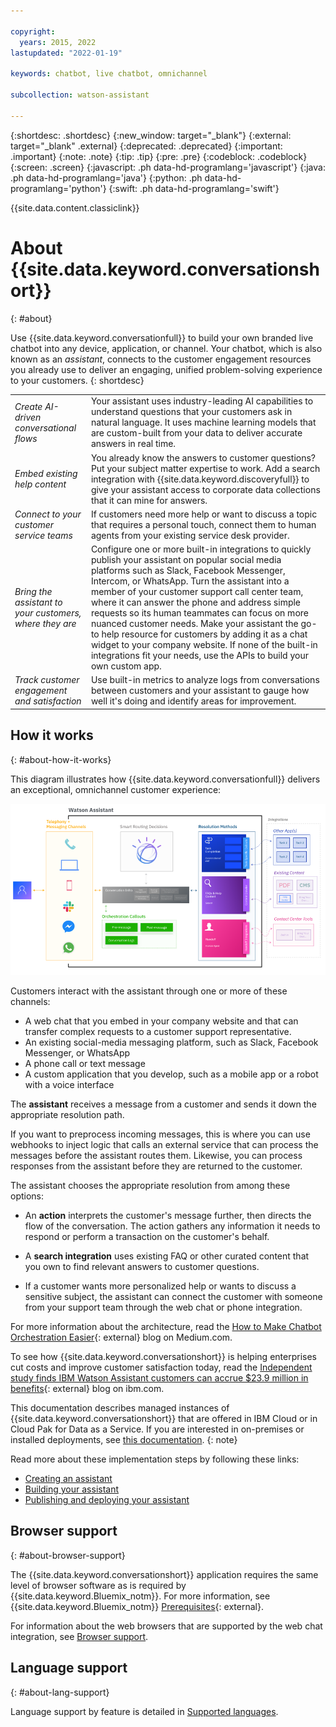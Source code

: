 ```yaml
---

copyright:
  years: 2015, 2022
lastupdated: "2022-01-19"

keywords: chatbot, live chatbot, omnichannel

subcollection: watson-assistant

---
```


{:shortdesc: .shortdesc}
{:new_window: target="_blank"}
{:external: target="_blank" .external}
{:deprecated: .deprecated}
{:important: .important}
{:note: .note}
{:tip: .tip}
{:pre: .pre}
{:codeblock: .codeblock}
{:screen: .screen}
{:javascript: .ph data-hd-programlang='javascript'}
{:java: .ph data-hd-programlang='java'}
{:python: .ph data-hd-programlang='python'}
{:swift: .ph data-hd-programlang='swift'}

{{site.data.content.classiclink}}

# About {{site.data.keyword.conversationshort}}
{: #about}

Use {{site.data.keyword.conversationfull}} to build your own branded live chatbot into any device, application, or channel. Your chatbot, which is also known as an *assistant*, connects to the customer engagement resources you already use to deliver an engaging, unified problem-solving experience to your customers.
{: shortdesc}

| | |
|------------|-------------|
| *Create AI-driven conversational flows* | Your assistant uses industry-leading AI capabilities to understand questions that your customers ask in natural language. It uses machine learning models that are custom-built from your data to deliver accurate answers in real time. |
| *Embed existing help content* | You already know the answers to customer questions? Put your subject matter expertise to work. Add a search integration with {{site.data.keyword.discoveryfull}} to give your assistant access to corporate data collections that it can mine for answers. |
| *Connect to your customer service teams* | If customers need more help or want to discuss a topic that requires a personal touch, connect them to human agents from your existing service desk provider. |
| *Bring the assistant to your customers, where they are* | Configure one or more built-in integrations to quickly publish your assistant on popular social media platforms such as Slack, Facebook Messenger, Intercom, or WhatsApp. Turn the assistant into a member of your customer support call center team, where it can answer the phone and address simple requests so its human teammates can focus on more nuanced customer needs. Make your assistant the go-to help resource for customers by adding it as a chat widget to your company website. If none of the built-in integrations fit your needs, use the APIs to build your own custom app. |
| *Track customer engagement and satisfaction* | Use built-in metrics to analyze logs from conversations between customers and your assistant to gauge how well it's doing and identify areas for improvement. |

## How it works
{: #about-how-it-works}

This diagram illustrates how {{site.data.keyword.conversationfull}} delivers an exceptional, omnichannel customer experience:

![Flow diagram of the service](images/arch-detail.png)

Customers interact with the assistant through one or more of these channels:

- A web chat that you embed in your company website and that can transfer complex requests to a customer support representative.
- An existing social-media messaging platform, such as Slack, Facebook Messenger, or WhatsApp
- A phone call or text message
- A custom application that you develop, such as a mobile app or a robot with a voice interface

The **assistant** receives a message from a customer and sends it down the appropriate resolution path. 

If you want to preprocess incoming messages, this is where you can use webhooks to inject logic that calls an external service that can process the messages before the assistant routes them. Likewise, you can process responses from the assistant before they are returned to the customer.

The assistant chooses the appropriate resolution from among these options:

- An **action** interprets the customer's message further, then directs the flow of the conversation. The action gathers any information it needs to respond or perform a transaction on the customer's behalf.

- A **search integration** uses existing FAQ or other curated content that you own to find relevant answers to customer questions.

- If a customer wants more personalized help or wants to discuss a sensitive subject, the assistant can connect the customer with someone from your support team through the web chat or phone integration.

For more information about the architecture, read the [How to Make Chatbot Orchestration Easier](https://medium.com/ibm-watson/how-to-make-chatbot-orchestration-easier-c8ed61620b8d){: external} blog on Medium.com.

To see how {{site.data.keyword.conversationshort}} is helping enterprises cut costs and improve customer satisfaction today, read the [Independent study finds IBM Watson Assistant customers can accrue $23.9 million in benefits](https://www.ibm.com/blogs/watson/2020/03/independent-study-finds-ibm-watson-assistant-customers-accrued-23-9-million-in-benefits/){: external} blog on ibm.com.

This documentation describes managed instances of {{site.data.keyword.conversationshort}} that are offered in IBM Cloud or in Cloud Pak for Data as a Service. If you are interested in on-premises or installed deployments, see [this documentation](/docs/assistant-data?topic=assistant-data-index).
{: note}

Read more about these implementation steps by following these links:

- [Creating an assistant](/docs/watsonassistant?topic=watson-assistant-assistant-add)
- [Building your assistant](/docs/watson-assistant?topic=watson-assistant-build-actions-overview)
- [Publishing and deploying your assistant](/docs/watson-assistant?topic=watson-assistant-publish-overview)

## Browser support
{: #about-browser-support}

The {{site.data.keyword.conversationshort}} application requires the same level of browser software as is required by {{site.data.keyword.Bluemix_notm}}. For more information, see {{site.data.keyword.Bluemix_notm}} [Prerequisites](/docs/overview?topic=overview-prereqs-platform#browsers-platform){: external}. 

For information about the web browsers that are supported by the web chat integration, see [Browser support](/docs/watson-assistant?topic=watson-assistant-web-chat-overview#web-chat-overview-browsers).

## Language support
{: #about-lang-support}

Language support by feature is detailed in [Supported languages](https://cloud.ibm.com/docs/watson-assistant?topic=watson-assistant-admin-language-support#admin-language-support-codes).
